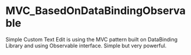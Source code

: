 # MVC_BasedOnDataBindingObservable
Simple Custom Text Edit is using the MVC pattern built on DataBinding Library and using Observable interface.
Simple but very powerful.
